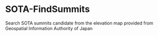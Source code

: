 # SOTA-FindSummits
Search SOTA summits candidate from the elevation map provided from Geospatial Information Authority of Japan

